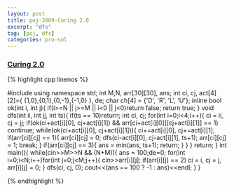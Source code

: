 ```yaml
---
layout: post
title: poj-3009-Curing 2.0
excerpt: "dfs"
tag: [poj, dfs]
categories: pro-sol
---
```

### [Curing 2.0](http://poj.org/problem?id=3009)  

{% highlight cpp linenos %}

#include <iostream>
using namespace std;
int M,N, arr[30][30], ans;
int ci, cj, act[4][2]={ {1,0},{0,1},{0,-1},{-1,0} }, de;
char ch[4] = {'D', 'R', 'L', 'U'};
inline bool ok(int i, int j){
  if(i>=N || j>=M || i<0 || j<0)return false;
  return true;
}
void dfs(int ii, int jj, int ts){
  if(ts == 10)return;
  int ci, cj;
  for(int i=0;i<4;i++){
    ci = ii, cj = jj;
    if(ok(ci+act[i][0], cj+act[i][1]) && arr[ci+act[i][0]][cj+act[i][1]] == 1)
      continue;
    while(ok(ci+act[i][0], cj+act[i][1])){
      ci+=act[i][0], cj+=act[i][1];
      if(arr[ci][cj] == 1){
        arr[ci][cj] = 0;
        dfs(ci-act[i][0], cj-act[i][1], ts+1);
        arr[ci][cj] = 1;
        break;
      }
      if(arr[ci][cj] == 3){
        ans = min(ans, ts+1);
        return;
      }
    }
  }
  return;
}
int main(){
  while(cin>>M>>N && (N+M)){
    ans = 100;de=0;
    for(int i=0;i<N;i++)for(int j=0;j<M;j++){
      cin>>arr[i][j];
      if(arr[i][j] == 2)
        ci = i, cj = j, arr[i][j] = 0;
    }
    dfs(ci, cj, 0);
    cout<<(ans == 100 ? -1 : ans)<<endl;
  }
}

{% endhighlight %}
